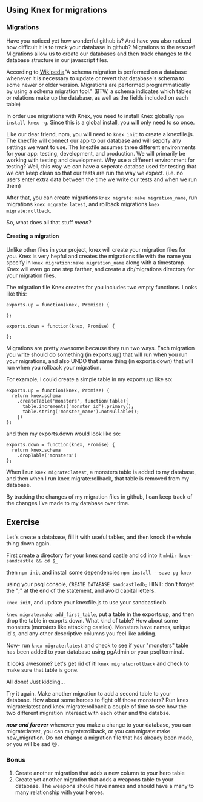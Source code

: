 ## Using Knex for migrations

### Migrations

Have you noticed yet how wonderful github is? And have you also noticed how difficult it is to track your database in github? Migrations to the rescue! Migrations allow us to create our databases and then track changes to the database structure in our javascript files.

According to [Wikipedia](https://en.wikipedia.org/wiki/Schema_migration)"A schema migration is performed on a database whenever it is necessary to update or revert that database's schema to some newer or older version. Migrations are performed programmatically by using a schema migration tool." (BTW, a schema indicates which tables or relations make up the database, as well as the fields included on each table)

In order use migrations with Knex, you need to install Knex globally `npm install knex -g`. Since this is a global install, you will only need to so once.

Like our dear friend, npm, you will need to `knex init` to create a knexfile.js. The knexfile will connect our app to our database and will sepcify any settings we want to use. The knexfile assumes three different environments for your app: testing, development, and production. We will primarily be working with testing and development. Why use a different environment for testing? Well, this way we can have a seperate databse used for testing that we can keep clean so that our tests are run the way we expect. (i.e. no users enter extra data between the time we write our tests and when we run them)

After that, you can create migrations `knex migrate:make migration_name`, run migrations `knex migrate:latest`, and rollback migrations `knex migrate:rollback`.

So, what does all that stuff *mean*? 

#### Creating a migration

Unlike other files in your project, knex will create your migration files for  you. Knex is very hepful and creates the migrations file with the name you specify in `knex migration:make migration_name` along with a timestamp. Knex will even go one step farther, and create a db/migrations directory for your migration files.

The migration file Knex creates for you includes two empty functions.
Looks like this:

```
exports.up = function(knex, Promise) {
  
};

exports.down = function(knex, Promise) {
  
};
```
Migrations are pretty awesome because they run two ways. Each migration you write should do something (in exports.up) that will run when you run your migrations, and also UNDO that same thing (in exports.down) that will run when you rollback your migration.

For example, I could create  a simple table in my exports.up  like so:
```
exports.up = function(knex, Promise) {
  return knex.schema
    .createTable('monsters', function(table){
      table.increments('monster_id').primary();
      table.string('monster_name').notNullable();
    })
};
```

and then my exports.down would look like so:
```
exports.down = function(knex, Promise) {
  return knex.schema
    .dropTable('monsters')
};
```

When I run `knex migrate:latest`, a monsters table is added to my database, and then when I run knex migrate:rollback, that table is removed from my database.

By tracking the changes of my migration files in github, I can keep track of the changes I've made to my database over time.

## Exercise

Let's create a database, fill it with useful tables, and then knock the whole thing down again.

First create a directory for your knex sand castle and cd into it
```mkdir knex-sandcastle && cd $_```

then `npm init` and install some dependencies
`npm install --save pg knex`

using your psql console, `CREATE DATABASE sandcastledb;` 
HINT: don't forget the ";" at the end of the statement, and avoid capital letters.

`knex init`, and update your knexfile.js to use your sandcastledb.

`knex migrate:make add_first_table`, put a table in the exports.up, and then drop the table in exoprts.down. What kind of table? How about some monsters (monsters like attacking castles). Monsters have names, unique id's, and any other descriptive columns you feel like adding.

Now- run `knex migrate:latest` and check to see if your "monsters" table has been added to your database using pgAdmin or your psql terminal.

It looks awesome? Let's get rid of it! `knex migrate:rollback` and check to make sure that table is gone.

All done!
Just kidding... 

Try it again. Make another migration to add a second table to your database. How about some heroes to fight off those monsters? Run knex migrate:latest and knex migrate:rollback a couple of time to see how the two different migration intereact with each other and the databse.

***now and forever*** whenever you make a change to your database, you can migrate:latest, you can migrate:rollback, or you can migrate:make new_migration. Do not change a migration file that has already been made, or you will be sad 😢.

### Bonus
1. Create another migration that adds a new column to your hero table
1. Create yet another migration that adds a weapons table to your database. The weapons should have names and should have a many to many relationship with your heroes.

